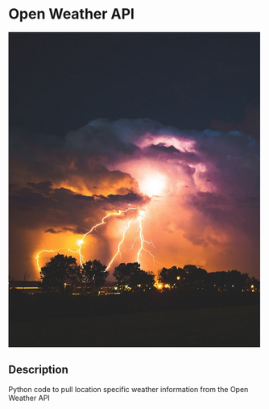 # Open Weather API


<img src="images/weather.jpg" width ="500">

## Description

Python code to pull location specific weather information from the Open Weather API
